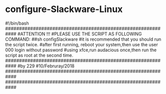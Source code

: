 # configure-Slackware-Linux
#!/bin/bash
############################################################
#ATTENTION !!!
#PLEASE USE THE SCRIPT AS FOLLOWING COMMAND:
##sh configSlackware
#it is recommended that you should run the script twice.
#after first running, reboot your system,then use the user 000 login without password
#using xfce,run audacious once,then run the script as root at the second time.
############################################################
#by 229
#10/Februray/2018
############################################################
############################################################
